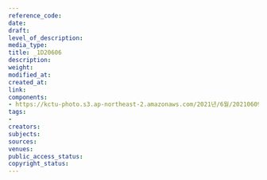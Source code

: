 ```yaml
---
reference_code: 
date: 
draft: 
level_of_description: 
media_type: 
title: _1D20606
description: 
weight: 
modified_at: 
created_at: 
link: 
components:
- https://kctu-photo.s3.ap-northeast-2.amazonaws.com/2021년/6월/20210609_산재사망+노동자+추모분향소+및+농성장+설치/_1D20606.jpg
tags:
- 
creators: 
subjects: 
sources: 
venues: 
public_access_status: 
copyright_status: 
---
```

